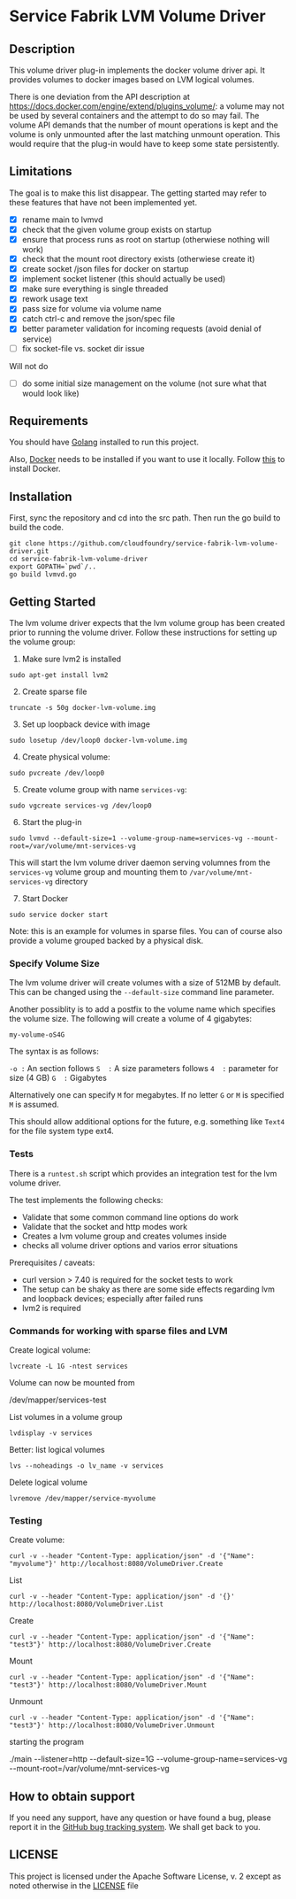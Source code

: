 # Service Fabrik LVM Volume Driver

## Description

This volume driver plug-in implements the docker volume driver api. It provides volumes to docker images based on LVM logical volumes.

There is one deviation from the API description at https://docs.docker.com/engine/extend/plugins_volume/: a volume may not be used by several containers and the attempt to do so may fail. The volume API demands that the number of mount operations is kept and the volume is only unmounted after the last matching unmount operation. This would require that the plug-in would have to keep some state persistently.

## Limitations

The goal is to make this list disappear. The getting started may refer to these features that have not been implemented yet.

- [x] rename main to lvmvd
- [x] check that the given volume group exists on startup
- [x] ensure that process runs as root on startup (otherwiese nothing will work)
- [x] check that the mount root directory exists (otherwiese create it)
- [x] create socket /json files for docker on startup
- [x] implement socket listener (this should actually be used)
- [x] make sure everything is single threaded
- [x] rework usage text
- [x] pass size for volume via volume name
- [x] catch ctrl-c and remove the json/spec file
- [x] better parameter validation for incoming requests (avoid denial of service)
- [ ] fix socket-file vs. socket dir issue

Will not do
- [ ] do some initial size management on the volume (not sure what that would look like)

## Requirements

You should have [Golang](https://golang.org/doc/install) installed to run this project.

Also, [Docker](https://docs.docker.com) needs to be installed if you want to use it locally. Follow [this](https://github.com/cloudfoundry/service-fabrik-broker#installing-docker) to install Docker.

## Installation

First, sync the repository and cd into the src path. Then run the go build to build the code.

```
git clone https://github.com/cloudfoundry/service-fabrik-lvm-volume-driver.git
cd service-fabrik-lvm-volume-driver
export GOPATH=`pwd`/..
go build lvmvd.go
```

## Getting Started

The lvm volume driver expects that the lvm volume group has been created prior to running the volume driver. Follow these instructions for setting up the volume group:

1. Make sure lvm2 is installed

`sudo apt-get install lvm2`

2. Create sparse file

`truncate -s 50g docker-lvm-volume.img`

3. Set up loopback device with image

`sudo losetup /dev/loop0 docker-lvm-volume.img`

4. Create physical volume:

`sudo pvcreate /dev/loop0`

5. Create volume group with name `services-vg`:

`sudo vgcreate services-vg /dev/loop0`

6. Start the plug-in

`sudo lvmvd --default-size=1 --volume-group-name=services-vg --mount-root=/var/volume/mnt-services-vg`

This will start the lvm volume driver daemon serving volumnes from the `services-vg` volume group and mounting them to `/var/volume/mnt-services-vg` directory

7. Start Docker

`sudo service docker start`

Note: this is an example for volumes in sparse files. You can of course also provide a volume grouped backed by a physical disk.

### Specify Volume Size

The lvm volume driver will create volumes with a size of 512MB by default. This can be changed using the `--default-size` command line parameter.

Another possiblity is to add a postfix to the volume name which specifies the volume size. The following will create a volume of 4 gigabytes:

    my-volume-oS4G

The syntax is as follows:

`-o :` An section follows
`S  :` A size parameters follows
`4  :` parameter for size (4 GB)
`G  :` Gigabytes

Alternatively one can specify `M` for megabytes. If no letter `G` or `M` is specified `M` is assumed.

This should allow additional options for the future, e.g. something like `Text4` for the file system type ext4.

### Tests

There is a `runtest.sh` script which provides an integration test for the lvm volume driver.

The test implements the following checks:
- Validate that some common command line options do work
- Validate that the socket and http modes work
- Creates a lvm volume group and creates volumes inside
- checks all volume driver options and varios error situations

Prerequisites / caveats:
- curl version > 7.40 is required for the socket tests to work
- The setup can be shaky as there are some side effects regarding lvm and loopback devices; especially after failed runs
- lvm2 is required


### Commands for working with sparse files and LVM

Create logical volume:

`lvcreate -L 1G -ntest services`

Volume can now be mounted from 

/dev/mapper/services-test 

List volumes in a volume group

`lvdisplay -v services`

Better: list logical volumes

`lvs --noheadings -o lv_name -v services`

Delete logical volume

`lvremove /dev/mapper/service-myvolume`

### Testing

Create volume:

`curl -v --header "Content-Type: application/json" -d '{"Name": "myvolume"}' http://localhost:8080/VolumeDriver.Create`

List

`curl -v --header "Content-Type: application/json" -d '{}' http://localhost:8080/VolumeDriver.List`

Create

`curl -v --header "Content-Type: application/json" -d '{"Name": "test3"}' http://localhost:8080/VolumeDriver.Create`

Mount

`curl -v --header "Content-Type: application/json" -d '{"Name": "test3"}' http://localhost:8080/VolumeDriver.Mount`

Unmount

`curl -v --header "Content-Type: application/json" -d '{"Name": "test3"}' http://localhost:8080/VolumeDriver.Unmount`

starting the program

./main --listener=http --default-size=1G --volume-group-name=services-vg --mount-root=/var/volume/mnt-services-vg

## How to obtain support
 
If you need any support, have any question or have found a bug, please report it in the [GitHub bug tracking system](https://github.com/cloudfoundry/service-fabrik-lvm-volume-driver/issues). We shall get back to you.

## LICENSE

This project is licensed under the Apache Software License, v. 2 except as noted otherwise in the [LICENSE](LICENSE) file
